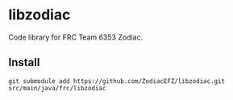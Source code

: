 # libzodiac

Code library for FRC Team 6353 Zodiac.

## Install

```shell
git submodule add https://github.com/ZodiacEFZ/libzodiac.git src/main/java/frc/libzodiac
```
